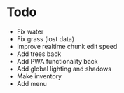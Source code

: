 # Todo
- Fix water
- Fix grass (lost data)
- Improve realtime chunk edit speed
- Add trees back
- Add PWA functionality back
- Add global lighting and shadows
- Make inventory
- Add menu